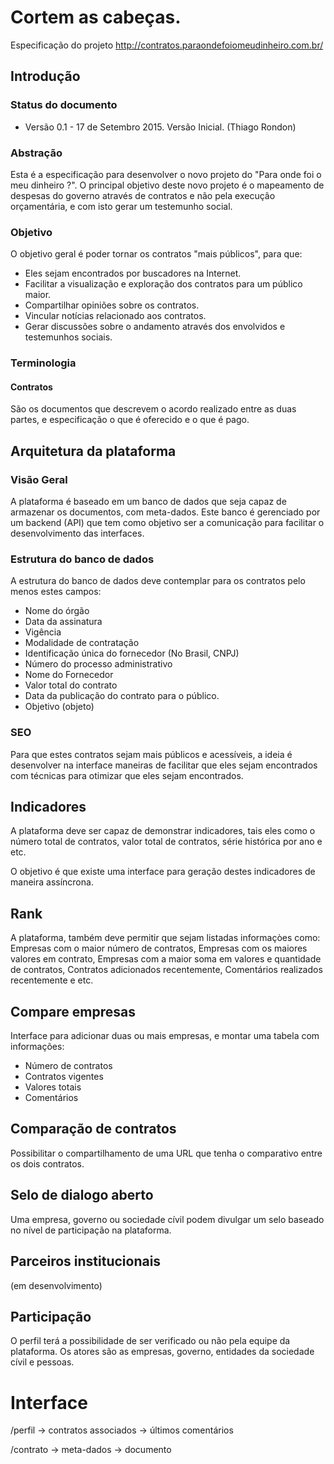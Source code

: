# Cortem as cabeças. 

Especificação do projeto http://contratos.paraondefoiomeudinheiro.com.br/

## Introdução

### Status do documento

* Versão 0.1 - 17 de Setembro 2015. Versão Inicial. (Thiago Rondon)

### Abstração

Esta é a especificação para desenvolver o novo projeto do "Para onde foi o meu dinheiro ?". O principal objetivo deste novo projeto é o mapeamento de despesas do governo através de contratos e não pela execução orçamentária, e com isto gerar um testemunho social.

### Objetivo

O objetivo geral é poder tornar os contratos "mais públicos", para que:

* Eles sejam encontrados por buscadores na Internet. 
* Facilitar a visualização e exploração dos contratos para um público maior.
* Compartilhar opiniões sobre os contratos.
* Vincular notícias relacionado aos contratos.
* Gerar discussões sobre o andamento através dos envolvidos e testemunhos sociais.

### Terminologia

#### Contratos

São os documentos que descrevem o acordo realizado entre as duas partes, e especificação o que é oferecido e o que é pago.


## Arquitetura da plataforma

### Visão Geral

A plataforma é baseado em um banco de dados que seja capaz de armazenar os documentos, com meta-dados. Este banco é gerenciado por um backend (API) que tem como objetivo ser a comunicação para facilitar o desenvolvimento das interfaces.

### Estrutura do banco de dados

A estrutura do banco de dados deve contemplar para os contratos pelo menos estes campos:

* Nome do órgão 
* Data da assinatura
* Vigência
* Modalidade de contratação
* Identificação única do fornecedor (No Brasil, CNPJ)
* Número do processo administrativo
* Nome do Fornecedor
* Valor total do contrato
* Data da publicação do contrato para o público.
* Objetivo (objeto)

### SEO

Para que estes contratos sejam mais públicos e acessíveis, a ideia é desenvolver na interface maneiras de facilitar que eles sejam encontrados com técnicas 
para otimizar que eles sejam encontrados.

## Indicadores

A plataforma deve ser capaz de demonstrar indicadores, tais eles como o número total de contratos, valor total de contratos, série histórica por ano e etc.

O objetivo é que existe uma interface para geração destes indicadores de maneira assíncrona.

## Rank

A plataforma, também deve permitir que sejam listadas informaçòes como: Empresas com o maior número de contratos, Empresas com os maiores valores em contrato, Empresas com a maior soma em valores e quantidade de contratos, Contratos adicionados recentemente, Comentários realizados recentemente e etc.

## Compare empresas

Interface para adicionar duas ou mais empresas, e montar uma tabela com informações:

- Número de contratos
- Contratos vigentes
- Valores totais
- Comentários

## Comparação de contratos

Possibilitar o compartilhamento de uma URL que tenha o comparativo entre os dois contratos.

## Selo de dialogo aberto

Uma empresa, governo ou sociedade cívil podem divulgar um selo baseado no nível de participação na plataforma.

## Parceiros institucionais

(em desenvolvimento)

## Participação

O perfil terá a possibilidade de ser verificado ou não pela equipe da plataforma. Os atores são as empresas, governo, entidades da sociedade cívil e pessoas.


# Interface

/perfil
-> contratos associados
-> últimos comentários

/contrato
-> meta-dados
-> documento



